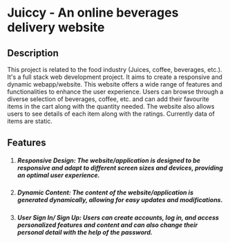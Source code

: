 # **Juiccy - An online beverages delivery website**
## Description
This project is related to the food industry (Juices, coffee, beverages, etc.). It's a full stack web development project. It aims to create a responsive and dynamic webapp/website. This website offers a wide range of features and functionalities to enhance the user experience. Users can browse through a diverse selection of beverages, coffee, etc. and can add their favourite items in the cart along with the quantity needed. The website also allows users to see details of each item along with the ratings. Currently data of items are static.

## Features
1. ##### **Responsive Design:** The website/application is designed to be responsive and adapt to different screen sizes and devices, providing an optimal user experience.
2. ##### **Dynamic Content:** The content of the website/application is generated dynamically, allowing for easy updates and modifications.
3. ##### **User Sign In/ Sign Up:** Users can create accounts, log in, and access personalized features and content and can also change their personal detail with the help of the password.
